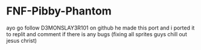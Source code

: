 # FNF-Pibby-Phantom
ayo go follow D3MONSLAY3R101 on github he made this port and i ported it to replit and comment if there is any bugs (fixing all sprites guys chill out jesus christ)
